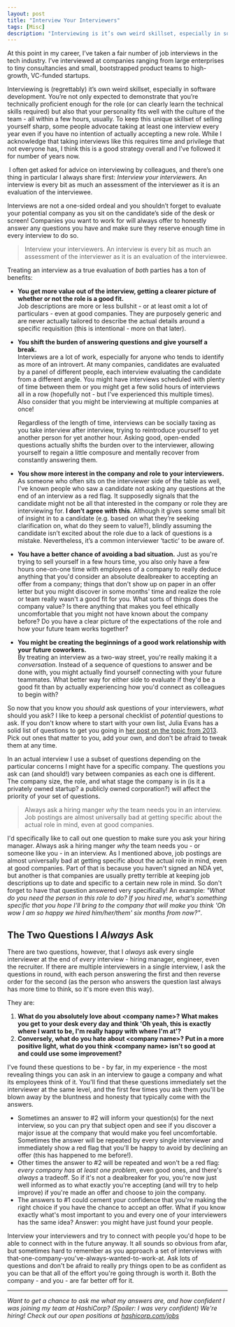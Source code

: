```yaml
---
layout: post
title: "Interview Your Interviewers"
tags: [Misc]
description: "Interviewing is it’s own weird skillset, especially in software development. I often get asked for advice on interviewing by colleagues, and there’s one thing in particular I always share first: Interview your interviewers. An interview is every bit as much an assessment of the interviewer as it is an evaluation of the interviewee."
---
```


At this point in my career, I’ve taken a fair number of job interviews in the tech industry. I’ve interviewed at companies ranging from large enterprises to tiny consultancies and small, bootstrapped product teams to high-growth, VC-funded startups.

Interviewing is (regrettably) it’s own weird skillset, especially in software development. You’re not only expected to demonstrate that you’re technically proficient enough for the role (or can clearly learn the technical skills required) but also that your personality fits well with the culture of the team - all within a few hours, usually. To keep this unique skillset of selling yourself sharp, some people advocate taking at least one interview every year even if you have no intention of actually accepting a new role. While I acknowledge that taking interviews like this requires time and privilege that not everyone has, I think this is a good strategy overall and I’ve followed it for number of years now.

 I often get asked for advice on interviewing by colleagues, and there’s one thing in particular I always share first: _Interview your interviewers._ An interview is every bit as much an assessment of the interviewer as it is an evaluation of the interviewee. 

Interviews are not a one-sided ordeal and you shouldn’t forget to evaluate your potential company as you sit on the candidate’s side of the desk or screen! Companies you want to work for will always offer to honestly answer any questions you have and make sure they reserve enough time in every interview to do so. 

> Interview your interviewers. An interview is every bit as much an assessment of the interviewer as it is an evaluation of the interviewee.

Treating an interview as a true evaluation of _both_ parties has a ton of benefits:

* **You get more value out of the interview, getting a clearer picture of whether or not the role is a good fit.**  
    Job descriptions are more or less bullshit - or at least omit a lot of particulars - even at good companies. They are purposely generic and are never actually tailored to describe the actual details around a specific requisition (this is intentional - more on that later).

* **You shift the burden of answering questions and give yourself a break.**  
    Interviews are a lot of work, especially for anyone who tends to identify as more of an introvert. At many companies, candidates are evaluated by a panel of different people, each interview evaluating the candidate from a different angle. You might have interviews scheduled with plenty of time between them or you might get a few solid hours of interviews all in a row (hopefully not - but I've experienced this multiple times). Also consider that you might be interviewing at multiple companies at once!
    
    Regardless of the length of time, interviews can be socially taxing as you take interview after interview, trying to reintroduce yourself to yet another person for yet another hour. Asking good, open-ended questions actually shifts the burden over to the interviewer, allowing yourself to regain a little composure and mentally recover from constantly answering them.
* **You show more interest in the company and role to your interviewers.**  
    As someone who often sits on the interviewer side of the table as well, I've known people who saw a candidate not asking any questions at the end of an interview as a red flag. It supposedly signals that the candidate might not be all that interested in the company or role they are interviewing for. **I don’t agree with this**. Although it gives some small bit of insight in to a candidate (e.g. based on what they’re seeking clarification on, what do they seem to value?), blindly assuming the candidate isn’t excited about the role due to a lack of questions is a mistake. Nevertheless, it’s a common interviewer ‘tactic’ to be aware of.

* **You have a better chance of avoiding a bad situation.**
    Just as you're trying to sell yourself in a few hours time, you also only have a few hours one-on-one time with employees of a company to really deduce anything that you'd consider an absolute dealbreaker to accepting an offer from a company; things that don't show up on paper in an offer letter but you might discover in some months' time and realize the role or team really wasn't a good fit for you. What sorts of things does the company value? Is there anything that makes you feel ethically uncomfortable that you might not have known about the company before? Do you have a clear picture of the expectations of the role and how your future team works together?

* **You might be creating the beginnings of a good work relationship with your future coworkers.**  
    By treating an interview as a two-way street, you're really making it a _conversation_. Instead of a sequence of questions to answer and be done with, you might actually find yourself connecting with your future teammates. What better way for either side to evaluate if they'd be a good fit than by actually experiencing how you'd connect as colleagues to begin with?

So now that you know you _should_ ask questions of your interviewers, _what_ should you ask? I like to keep a personal checklist of _potential_ questions to ask. If you don't know where to start with your own list, Julia Evans has a solid list of questions to get you going in [her post on the topic from 2013](http://jvns.ca/blog/2013/12/30/questions-im-asking-in-interviews/). Pick out ones that matter to you, add your own, and don't be afraid to tweak them at any time.
 
In an actual interview I use a subset of questions depending on the particular concerns I might have for a specific company. The questions you ask can (and should!) vary between companies as each one is different. The company size, the role, and what stage the company is in (is it a privately owned startup? a publicly owned corporation?) will affect the priority of your set of questions. 

> Always ask a hiring manger _why_ the team needs you in an interview. Job postings are almost universally bad at getting specific about the actual role in mind, even at good companies.

I'd specifically like to call out one question to make sure you ask your hiring manager. Always ask a hiring manger _why_ the team needs you - or someone like you - in an interview. As I mentioned above, job postings are almost universally bad at getting specific about the actual role in mind, even at good companies. Part of that is because you haven't signed an NDA yet, but another is that companies are usually pretty terrible at keeping job descriptions up to date and specific to a certain new role in mind. So don't forget to have that question answered very specifically! An example: _"What do you need the person in this role to do? If you hired me, what's something specific that you hope I'll bring to the company that will make you think 'Oh wow I am so happy we hired him/her/them' six months from now?"_.


## The Two Questions I _Always_ Ask

There are two questions, however, that I *always* ask every single interviewer at the end of *every* interview - hiring manager, engineer, even the recruiter. If there are multiple interviewers in a single interview, I ask the questions in round, with each person answering the first and then reverse order for the second (as the person who answers the question last always has more time to think, so it's more even this way).

They are:

1. **What do you absolutely love about \<company name\>? What makes you get to your desk every day and think 'Oh yeah, this is exactly where I want to be, I'm really happy with where I'm at'?**
2. **Conversely, what do you hate about \<company name\>? Put in a more positive light, what do you think \<company name\> isn't so good at and could use some improvement?**

I've found these questions to be - by far, in my experience - the most revealing things you can ask in an interview to gauge a company and what its employees think of it. You'll find that these questions immediately set the interviewer at the same level, and the first few times you ask them you'll be blown away by the bluntness and honesty that typically come with the answers.

* Sometimes an answer to #2 will inform your question(s) for the next interview, so you can pry that subject open and see if you discover a major issue at the company that would make you feel uncomfortable. Sometimes the answer will be repeated by every single interviewer and immediately show a red flag that you'll be happy to avoid by declining an offer (this has happened to me before!).
* Other times the answer to #2 will be repeated and won't be a red flag: _every company has at least one problem_, even good ones, and there's _always_ a tradeoff. So if it's not a dealbreaker for you, you're now just well informed as to what exactly you're accepting (and will try to help improve) if you're made an offer and choose to join the company.
* The answers to #1 could cement your confidence that you're making the right choice if you have the chance to accept an offer. What if you know exactly what's most important to you and every one of your interviewers has the same idea? Answer: you might have just found your people.

Interview your interviewers and try to connect with people you'd hope to be able to connect with in the future anyway. It all sounds so obvious from afar, but sometimes hard to remember as you approach a set of interviews with that-one-company-you've-always-wanted-to-work-at. Ask lots of questions and don't be afraid to really pry things open to be as confident as you can be that all of the effort you're going through is worth it. Both the company - and you - are far better off for it.

---

*Want to get a chance to ask me what my answers are, and how confident I was joining my team at HashiCorp? (Spoiler: I was very confident) We're hiring! Check out our open positions at [hashicorp.com/jobs](https://www.hashicorp.com/jobs)*